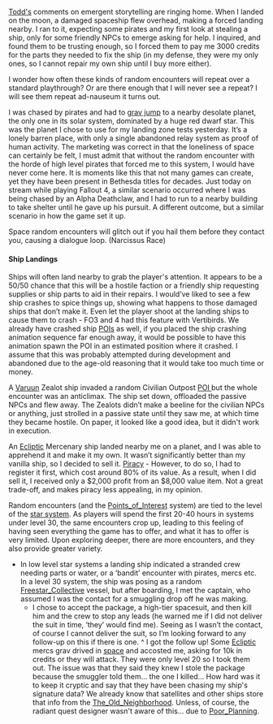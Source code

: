 [Todd's](Research/Todd_Howard_Interviews.md) comments on emergent storytelling are ringing home. When I landed on the moon, a damaged spaceship flew overhead, making a forced landing nearby. I ran to it, expecting some pirates and my first look at stealing a ship, only for some friendly NPCs to emerge asking for help. I inquired, and found them to be trusting enough, so I forced them to pay me 3000 credits for the parts they needed to fix the ship (in my defense, they were my only ones, so I cannot repair my own ship until I buy more either).

I wonder how often these kinds of random encounters will repeat over a standard playthrough? Or are there enough that I will never see a repeat?
	I will see them repeat ad-nauseum it turns out.

I was chased by pirates and had to [grav jump](Exploring/Travelling.md) to a nearby desolate planet, the only one in its solar system, dominated by a huge red dwarf star. This was the planet I chose to use for my landing zone tests yesterday.
	It’s a lonely barren place, with only a single abandoned relay system as proof of human activity. The marketing was correct in that the loneliness of space can certainly be felt, I must admit that without the random encounter with the horde of high level pirates that forced me to this system, I would have never come here. It is moments like this that not many games can create, yet they have been present in Bethesda titles for decades.
		Just today on stream while playing Fallout 4, a similar scenario occurred where I was being chased by an Alpha Deathclaw, and I had to run to a nearby building to take shelter until he gave up his pursuit. A different outcome, but a similar scenario in how the game set it up.

Space random encounters will glitch out if you hail them before they contact you, causing a dialogue loop. (Narcissus Race)

#### Ship Landings
Ships will often land nearby to grab the player's attention. 
It appears to be a 50/50 chance that this will be a hostile faction or a friendly ship requesting supplies or ship parts to aid in their repairs. I would’ve liked to see a few ship crashes to spice things up, showing what happens to those damaged ships that don’t make it. 
Even let the player shoot at the landing ships to cause them to crash - FO3 and 4 had this feature with Vertibirds.
We already have crashed ship [POIs](Exploring/Points_of_Interest.md) as well, if you placed the ship crashing animation sequence far enough away, it would be possible to have this animation spawn the POI in an estimated position where it crashed. I assume that this was probably attempted during development and abandoned due to the age-old reasoning that it would take too much time or money.

A [Varuun](Factions/Varuun.md) Zealot ship invaded a random Civilian Outpost [POI ](Exploring/Points_of_Interest.md)but the whole encounter was an anticlimax. The ship set down, offloaded the passive NPCs and flew away. The Zealots didn’t make a beeline for the civilian NPCs or anything, just strolled in a passive state until they saw me, at which time they became hostile. On paper, it looked like a good idea, but it didn't work in execution.

An [Ecliptic](Factions/Ecliptic.md) Mercenary ship landed nearby me on a planet, and I was able to apprehend it and make it my own. It wasn’t significantly better than my vanilla ship, so I decided to sell it. 
[Piracy](Gameplay%20Systems/Piracy.md) - However, to do so, I had to register it first, which cost around 80% of its value. As a result, when I did sell it, I received only a $2,000 profit from an $8,000 value item. Not a great trade-off, and makes piracy less appealing, in my opinion.

Random encounters (and the [Points_of_Interest](Exploring/Points_of_Interest.md) system) are tied to the level of the [star system](Gameplay%20Systems/Star-System_Map.md). As players will spend the first 20-40 hours in systems under level 30, the same encounters crop up, leading to this feeling of having seen everything the game has to offer, and what it has to offer is very limited. Upon exploring deeper, there are more encounters, and they also provide greater variety. 
+ In low level star systems a landing ship indicated a stranded crew needing parts or water, or a ‘bandit’ encounter with pirates, mercs etc. In a level 30 system, the ship was posing as a random [Freestar_Collective](Factions/Freestar_Collective.md) vessel, but after boarding, I met the captain, who assumed I was the contact for a smuggling drop off he was making. 
	+ I chose to accept the package, a high-tier spacesuit, and then kill him and the crew to stop any leads (he warned me if I did not deliver the suit in time, ‘they’ would find me). Seeing as I wasn’t the contact, of course I cannot deliver the suit, so I’m looking forward to any follow-up on this if there is one.
		^ I got the follow up! Some [Ecliptic ](Ecliptic%20)mercs grav drived in [space](Gameplay%20Systems/Space_Gameplay.md) and accosted me, asking for 10k in credits or they will attack. 
		They were only level 20 so I took them out. The issue was that they said they knew I stole the package because the smuggler told them… the one I killed… 
			How hard was it to keep it cryptic and say that they have been chasing my ship's signature data? We already know that satellites and other ships store that info from the [The_Old_Neighborhood](Main%20Quest/The_Old_Neighborhood.md). Unless, of course, the radiant quest designer wasn't aware of this... due to [Poor_Planning](Development/Poor_Planning.md).
